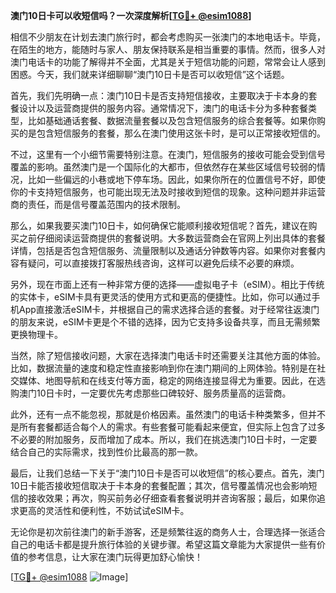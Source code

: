 **澳门10日卡可以收短信吗？一次深度解析[[TG💪+ @esim1088](https://t.me/s/esim1088)]**

相信不少朋友在计划去澳门旅行时，都会考虑购买一张澳门的本地电话卡。毕竟，在陌生的地方，能随时与家人、朋友保持联系是相当重要的事情。然而，很多人对澳门电话卡的功能了解得并不全面，尤其是关于短信功能的问题，常常会让人感到困惑。今天，我们就来详细聊聊“澳门10日卡是否可以收短信”这个话题。

首先，我们先明确一点：澳门10日卡是否支持短信接收，主要取决于卡本身的套餐设计以及运营商提供的服务内容。通常情况下，澳门的电话卡分为多种套餐类型，比如基础通话套餐、数据流量套餐以及包含短信服务的综合套餐等。如果你购买的是包含短信服务的套餐，那么在澳门使用这张卡时，是可以正常接收短信的。

不过，这里有一个小细节需要特别注意。在澳门，短信服务的接收可能会受到信号覆盖的影响。虽然澳门是一个国际化的大都市，但依然存在某些区域信号较弱的情况，比如一些偏远的小巷或地下停车场。因此，如果你所在的位置信号不好，即使你的卡支持短信服务，也可能出现无法及时接收到短信的现象。这种问题并非运营商的责任，而是信号覆盖范围内的技术限制。

那么，如果我要买澳门10日卡，如何确保它能顺利接收短信呢？首先，建议在购买之前仔细阅读运营商提供的套餐说明。大多数运营商会在官网上列出具体的套餐详情，包括是否包含短信服务、流量限制以及通话分钟数等内容。如果你对套餐内容有疑问，可以直接拨打客服热线咨询，这样可以避免后续不必要的麻烦。

另外，现在市面上还有一种非常方便的选择——虚拟电子卡（eSIM）。相比于传统的实体卡，eSIM卡具有更灵活的使用方式和更高的便捷性。比如，你可以通过手机App直接激活eSIM卡，并根据自己的需求选择合适的套餐。对于经常往返澳门的朋友来说，eSIM卡更是个不错的选择，因为它支持多设备共享，而且无需频繁更换物理卡。

当然，除了短信接收问题，大家在选择澳门电话卡时还需要关注其他方面的体验。比如，数据流量的速度和稳定性直接影响到你在澳门期间的上网体验。特别是在社交媒体、地图导航和在线支付等方面，稳定的网络连接显得尤为重要。因此，在选购澳门10日卡时，一定要优先考虑那些口碑较好、服务质量高的运营商。

此外，还有一点不能忽视，那就是价格因素。虽然澳门的电话卡种类繁多，但并不是所有套餐都适合每个人的需求。有些套餐可能看起来便宜，但实际上包含了过多不必要的附加服务，反而增加了成本。所以，我们在挑选澳门10日卡时，一定要结合自己的实际需求，找到性价比最高的那一款。

最后，让我们总结一下关于“澳门10日卡是否可以收短信”的核心要点。首先，澳门10日卡能否接收短信取决于卡本身的套餐配置；其次，信号覆盖情况也会影响短信的接收效果；再次，购买前务必仔细查看套餐说明并咨询客服；最后，如果你追求更高的灵活性和便利性，不妨试试eSIM卡。

无论你是初次前往澳门的新手游客，还是频繁往返的商务人士，合理选择一张适合自己的电话卡都是提升旅行体验的关键步骤。希望这篇文章能为大家提供一些有价值的参考信息，让大家在澳门玩得更加舒心愉快！

[[TG💪+ @esim1088](https://t.me/s/esim1088) ![Image](https://i.postimg.cc/4NQfJmqS/Snipaste-2025-05-13-00-14-12.png)]